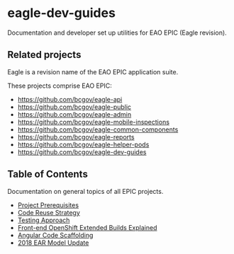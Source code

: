 # eagle-dev-guides

Documentation and developer set up utilities for EAO EPIC (Eagle revision).

## Related projects

Eagle is a revision name of the EAO EPIC application suite.

These projects comprise EAO EPIC:

* <https://github.com/bcgov/eagle-api>
* <https://github.com/bcgov/eagle-public>
* <https://github.com/bcgov/eagle-admin>
* <https://github.com/bcgov/eagle-mobile-inspections>
* <https://github.com/bcgov/eagle-common-components>
* <https://github.com/bcgov/eagle-reports>
* <https://github.com/bcgov/eagle-helper-pods>
* <https://github.com/bcgov/eagle-dev-guides>

## Table of Contents

Documentation on general topics of all EPIC projects.

* [Project Prerequisites](dev_guides/node_npm_requirements.md)
* [Code Reuse Strategy](dev_guides/code_reuse_strategy.md)
* [Testing Approach](dev_guides/testing_components.md)
* [Front-end OpenShift Extended Builds Explained](dev_guides/s2i_extended_builds.md)
* [Angular Code Scaffolding](dev_guides/angular_scaffolding.md)
* [2018 EAR Model Update](dev_guides/ear_model_update.md)
